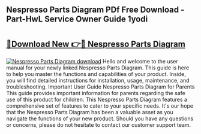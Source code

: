 ## Nespresso Parts Diagram PDf Free Download - Part-HwL Service Owner Guide 1yodi

# <h2><a href="http://dfkbzx.blite.top/?on=Nespresso+Parts+Diagram">🔗Download New 👉🔴 Nespresso Parts Diagram</a></h2>

[![Nespresso Parts Diagram download](https://i.imgur.com/lujVjoI.png)](http://dfkbzx.blite.top/?on=Nespresso+Parts+Diagram)
Hello and welcome to the user manual for your newly linked Nespresso Parts Diagram. This guide is here to help you master the functions and capabilities of your product. Inside, you will find detailed instructions for installation, usage, maintenance, and troubleshooting. Important User Guide Nespresso Parts Diagram for Parents This guide provides important information for parents regarding the safe use of this product for children. This Nespresso Parts Diagram features a comprehensive set of features to cater to your specific needs. It's our hope that the Nespresso Parts Diagram has been a valuable asset as you navigate the functions of your new product. Should you have any questions or concerns, please do not hesitate to contact our customer support team.
